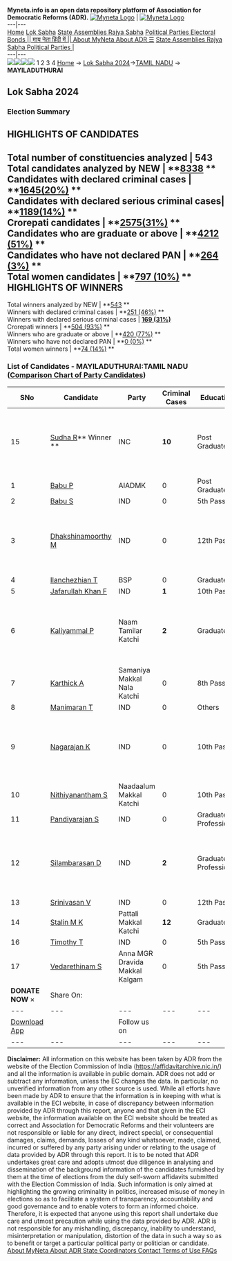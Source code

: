 **Myneta.info is an open data repository platform of Association for Democratic Reforms (ADR).**
[![Myneta Logo](https://www.myneta.info/lib/img/myneta-logo.png)](https://www.myneta.info/) | [![Myneta Logo](https://www.myneta.info/lib/img/adr-logo.png)](https://adrindia.org)  
---|---  
[Home](https://www.myneta.info/) [Lok Sabha](https://www.myneta.info/#ls "Lok Sabha") [ State Assemblies ](https://www.myneta.info/#sa "State Assemblies") [Rajya Sabha](https://www.myneta.info/#rs "Rajya Sabha") [Political Parties ](https://www.myneta.info/party "Political Parties") [ Electoral Bonds ](https://www.myneta.info/electoral_bonds "Electoral Bonds") [ || माय नेता हिंदी में || ](https://translate.google.co.in/translate?prev=hp&hl=en&js=y&u=www.myneta.info&sl=en&tl=hi&history_state0=) [ About MyNeta ](https://adrindia.org/content/about-myneta) [ About ADR ](https://adrindia.org/about-adr/who-we-are) [☰](javascript:void\(0\))
[ State Assemblies ](https://www.myneta.info/#sa "State Assemblies") [ Rajya Sabha ](https://www.myneta.info/#rs "Rajya Sabha") [ Political Parties ](https://www.myneta.info/party "Political Parties")
|   
---|---  
![](https://www.myneta.info/lib/img/banner/banner-1.png)![](https://www.myneta.info/lib/img/banner/banner-2.png)![](https://www.myneta.info/lib/img/banner/banner-3.png)![](https://www.myneta.info/lib/img/banner/banner-4.png)
1  2  3  4 
[Home](https://www.myneta.info/) → [Lok Sabha 2024](https://www.myneta.info/LokSabha2024/)→[TAMIL NADU](https://www.myneta.info/LokSabha2024/index.php?action=show_constituencies&state_id=31) → **MAYILADUTHURAI**
### 
## Lok Sabha 2024
###  Election Summary 
HIGHLIGHTS OF CANDIDATES  
---  
Total number of constituencies analyzed |  543   
Total candidates analyzed by NEW | **[8338](https://www.myneta.info/LokSabha2024/index.php?action=summary&subAction=candidates_analyzed&sort=candidate#summary) **  
Candidates with declared criminal cases | **[1645(20%)](https://www.myneta.info/LokSabha2024/index.php?action=summary&subAction=crime&sort=candidate#summary) **  
Candidates with declared serious criminal cases| **[1189(14%)](https://www.myneta.info/LokSabha2024/index.php?action=summary&subAction=serious_crime&sort=candidate#summary) **  
Crorepati candidates | **[2575(31%)](https://www.myneta.info/LokSabha2024/index.php?action=summary&subAction=crorepati&sort=candidate#summary) **  
Candidates who are graduate or above | **[4212 (51%)](https://www.myneta.info/LokSabha2024/index.php?action=summary&subAction=education&sort=candidate#summary) **  
Candidates who have not declared PAN | **[264 (3%)](https://www.myneta.info/LokSabha2024/index.php?action=summary&subAction=without_pan&sort=candidate#summary) **  
Total women candidates | **[797 (10%)](https://www.myneta.info/LokSabha2024/index.php?action=summary&subAction=women_candidate&sort=candidate#summary) **  
HIGHLIGHTS OF WINNERS  
---  
Total winners analyzed by NEW | **[543](https://www.myneta.info/LokSabha2024/index.php?action=summary&subAction=winner_analyzed&sort=candidate#summary) **  
Winners with declared criminal cases | **[251 (46%)](https://www.myneta.info/LokSabha2024/index.php?action=summary&subAction=winner_crime&sort=candidate#summary) **  
Winners with declared serious criminal cases | **[169 (31%)](https://www.myneta.info/LokSabha2024/index.php?action=summary&subAction=winner_serious_crime&sort=candidate#summary)**  
Crorepati winners | **[504 (93%)](https://www.myneta.info/LokSabha2024/index.php?action=summary&subAction=winner_crorepati&sort=candidate#summary) **  
Winners who are graduate or above | **[420 (77%)](https://www.myneta.info/LokSabha2024/index.php?action=summary&subAction=winner_education&sort=candidate#summary) **  
Winners who have not declared PAN | **[0 (0%)](https://www.myneta.info/LokSabha2024/index.php?action=summary&subAction=winner_without_pan&sort=candidate#summary) **  
Total women winners | **[74 (14%)](https://www.myneta.info/LokSabha2024/index.php?action=summary&subAction=winner_women&sort=candidate#summary) **  
### List of Candidates - MAYILADUTHURAI:TAMIL NADU ([Comparison Chart of Party Candidates](https://www.myneta.info/LokSabha2024/comparisonchart.php?constituency_id=409))
SNo | Candidate| Party| Criminal Cases| Education| Age| Total Assets| Liabilities  
---|---|---|---|---|---|---|---  
15  | [Sudha R](https://www.myneta.info/LokSabha2024/candidate.php?candidate_id=1575)** Winner ** | INC | **10** | Post Graduate| 46 | ![](https://myneta.info/image_v2.php?myneta_folder=LokSabha2024&candidate_id=1575&col=ta) | ![](https://myneta.info/image_v2.php?myneta_folder=LokSabha2024&candidate_id=1575&col=lia)  
1  | [Babu P](https://www.myneta.info/LokSabha2024/candidate.php?candidate_id=159) | AIADMK | 0 | Post Graduate| 43 | Rs 7,90,69,507 ~ 7 Crore+ | Rs 80,80,000 ~ 80 Lacs+  
2  | [Babu S](https://www.myneta.info/LokSabha2024/candidate.php?candidate_id=1574) | IND | 0 | 5th Pass| 41 | Rs 2,62,500 ~ 2 Lacs+ | Rs 0 ~   
3  | [Dhakshinamoorthy M](https://www.myneta.info/LokSabha2024/candidate.php?candidate_id=1573) | IND | 0 | 12th Pass| 53 | ![](https://myneta.info/image_v2.php?myneta_folder=LokSabha2024&candidate_id=1573&col=ta) | ![](https://myneta.info/image_v2.php?myneta_folder=LokSabha2024&candidate_id=1573&col=lia)  
4  | [Ilanchezhian T](https://www.myneta.info/LokSabha2024/candidate.php?candidate_id=160) | BSP | 0 | Graduate| 48 | Rs 46,10,000 ~ 46 Lacs+ | Rs 0 ~   
5  | [Jafarullah Khan F](https://www.myneta.info/LokSabha2024/candidate.php?candidate_id=1580) | IND | **1** | 10th Pass| 53 | Rs 3,32,02,255 ~ 3 Crore+ | Rs 90,000 ~ 90 Thou+  
6  | [Kaliyammal P](https://www.myneta.info/LokSabha2024/candidate.php?candidate_id=158) | Naam Tamilar Katchi | **2** | Graduate| 38 | ![](https://myneta.info/image_v2.php?myneta_folder=LokSabha2024&candidate_id=158&col=ta) | ![](https://myneta.info/image_v2.php?myneta_folder=LokSabha2024&candidate_id=158&col=lia)  
7  | [Karthick A](https://www.myneta.info/LokSabha2024/candidate.php?candidate_id=1579) | Samaniya Makkal Nala Katchi | 0 | 8th Pass| 39 | Rs 11,000 ~ 11 Thou+ | Rs 0 ~   
8  | [Manimaran T](https://www.myneta.info/LokSabha2024/candidate.php?candidate_id=1582) | IND | 0 | Others| 63 | Rs 45,65,000 ~ 45 Lacs+ | Rs 0 ~   
9  | [Nagarajan K](https://www.myneta.info/LokSabha2024/candidate.php?candidate_id=1581) | IND | 0 | 10th Pass| 65 | ![](https://myneta.info/image_v2.php?myneta_folder=LokSabha2024&candidate_id=1581&col=ta) | ![](https://myneta.info/image_v2.php?myneta_folder=LokSabha2024&candidate_id=1581&col=lia)  
10  | [Nithiyanantham S](https://www.myneta.info/LokSabha2024/candidate.php?candidate_id=1572) | Naadaalum Makkal Katchi | 0 | 10th Pass| 48 | Rs 56,00,000 ~ 56 Lacs+ | Rs 0 ~   
11  | [Pandiyarajan S](https://www.myneta.info/LokSabha2024/candidate.php?candidate_id=1577) | IND | 0 | Graduate Professional| 33 | Rs 67,345 ~ 67 Thou+ | Rs 3,12,624 ~ 3 Lacs+  
12  | [Silambarasan D](https://www.myneta.info/LokSabha2024/candidate.php?candidate_id=1571) | IND | **2** | Graduate Professional| 33 | ![](https://myneta.info/image_v2.php?myneta_folder=LokSabha2024&candidate_id=1571&col=ta) | ![](https://myneta.info/image_v2.php?myneta_folder=LokSabha2024&candidate_id=1571&col=lia)  
13  | [Srinivasan V](https://www.myneta.info/LokSabha2024/candidate.php?candidate_id=1584) | IND | 0 | 12th Pass| 55 | Rs 13,07,500 ~ 13 Lacs+ | Rs 17,000 ~ 17 Thou+  
14  | [Stalin M K](https://www.myneta.info/LokSabha2024/candidate.php?candidate_id=1578) | Pattali Makkal Katchi | **12** | Graduate| 53 | Rs 29,34,366 ~ 29 Lacs+ | Rs 2,72,312 ~ 2 Lacs+  
16  | [Timothy T](https://www.myneta.info/LokSabha2024/candidate.php?candidate_id=1583) | IND | 0 | 5th Pass| 62 | Rs 25,30,000 ~ 25 Lacs+ | Rs 0 ~   
17  | [Vedarethinam S](https://www.myneta.info/LokSabha2024/candidate.php?candidate_id=1576) | Anna MGR Dravida Makkal Kalgam | 0 | 5th Pass| 44 | Rs 29,08,515 ~ 29 Lacs+ | Rs 0 ~   
|  **DONATE NOW** × |  Share On:  | [](https://api.whatsapp.com/send?text=https%3A%2F%2Fmyneta.info%2Fpunjab2022%2Findex.php%3Faction%3Dshow_constituencies%26state_id%3D19) | [](https://www.facebook.com/sharer/sharer.php?u=https%3A%2F%2Fmyneta.info%2Fpunjab2022%2Findex.php%3Faction%3Dshow_constituencies%26state_id%3D19) | [](https://twitter.com/share?url=https%3A%2F%2Fmyneta.info%2Fpunjab2022%2Findex.php%3Faction%3Dshow_constituencies%26state_id%3D19)  
---|---|---|---|---  
| [ Download App ](https://play.google.com/store/apps/details?id=com.webrosoft.myneta1&pcampaignid=pcampaignidMKT-Other-global-all-co-prtnr-py-PartBadge-Mar2515-1) | [](https://play.google.com/store/apps/details?id=com.webrosoft.myneta1&pcampaignid=pcampaignidMKT-Other-global-all-co-prtnr-py-PartBadge-Mar2515-1) |  Follow us on  | [](https://www.facebook.com/adrindia.org/) | [](https://twitter.com/adrspeaks) | [](https://groups.google.com/g/national-election-watch?hl=en&pli=1) | [](https://www.instagram.com/adrspeaks/) | [](https://www.youtube.com/user/adrspeaks) | [](https://sharechat.com/profile/adrspeaks)  
---|---|---|---|---|---|---|---|---  
**Disclaimer:** All information on this website has been taken by ADR from the website of the Election Commission of India (https://affidavitarchive.nic.in/) and all the information is available in public domain. ADR does not add or subtract any information, unless the EC changes the data. In particular, no unverified information from any other source is used. While all efforts have been made by ADR to ensure that the information is in keeping with what is available in the ECI website, in case of discrepancy between information provided by ADR through this report, anyone and that given in the ECI website, the information available on the ECI website should be treated as correct and Association for Democratic Reforms and their volunteers are not responsible or liable for any direct, indirect special, or consequential damages, claims, demands, losses of any kind whatsoever, made, claimed, incurred or suffered by any party arising under or relating to the usage of data provided by ADR through this report. It is to be noted that ADR undertakes great care and adopts utmost due diligence in analysing and dissemination of the background information of the candidates furnished by them at the time of elections from the duly self-sworn affidavits submitted with the Election Commission of India. Such information is only aimed at highlighting the growing criminality in politics, increased misuse of money in elections so as to facilitate a system of transparency, accountability and good governance and to enable voters to form an informed choice. Therefore, it is expected that anyone using this report shall undertake due care and utmost precaution while using the data provided by ADR. ADR is not responsible for any mishandling, discrepancy, inability to understand, misinterpretation or manipulation, distortion of the data in such a way so as to benefit or target a particular political party or politician or candidate. 
[ About MyNeta ](https://adrindia.org/content/about-myneta) [ About ADR ](https://adrindia.org/about-adr/who-we-are) [ State Coordinators ](https://adrindia.org/about-adr/state-coordinators) [ Contact ](https://adrindia.org/contact-us) [ Terms of Use ](https://adrindia.org/content/adr-terms-use) [ FAQs ](https://adrindia.org/content/faqs)
